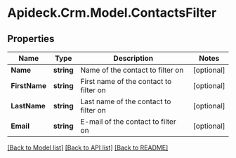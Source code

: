 # Apideck.Crm.Model.ContactsFilter

## Properties

Name | Type | Description | Notes
------------ | ------------- | ------------- | -------------
**Name** | **string** | Name of the contact to filter on | [optional] 
**FirstName** | **string** | First name of the contact to filter on | [optional] 
**LastName** | **string** | Last name of the contact to filter on | [optional] 
**Email** | **string** | E-mail of the contact to filter on | [optional] 

[[Back to Model list]](../README.md#documentation-for-models) [[Back to API list]](../README.md#documentation-for-api-endpoints) [[Back to README]](../README.md)

